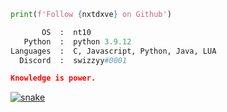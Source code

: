 ```python
print(f'Follow {nxtdxve} on Github')
```

```python
       OS  :  nt10
   Python  :  python 3.9.12
Languages  :  C, Javascript, Python, Java, LUA
  Discord  :  swizzyy#0001
```

```json
Knowledge is power.
```

<a href="https://bit.ly/3Itby9U" target="_blank"><img src="https://user-images.githubusercontent.com/89356515/178145570-bc26c5be-24b7-4de4-9b77-7f1dde8c4414.svg" alt="snake"></a>



